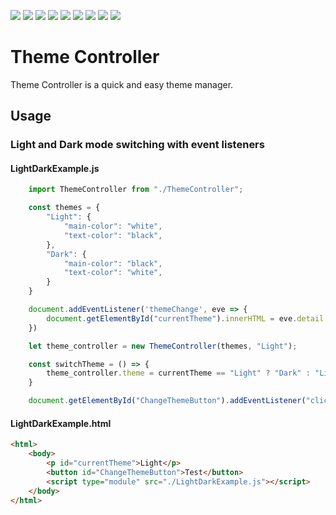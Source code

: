 ![](https://img.shields.io/github/license/David-Duefrene/ThemeController)
[![](https://img.shields.io/badge/Demo-CodeSandBox-brightgreen)](https://codesandbox.io/embed/eager-night-2mntxj?fontsize=14&hidenavigation=1&theme=dark)
![](https://img.shields.io/github/languages/top/David-Duefrene/ThemeController)
![](https://img.shields.io/npms-io/final-score/themecontroller)
![](https://img.shields.io/npms-io/maintenance-score/themecontroller)
![](https://img.shields.io/npms-io/popularity-score/themecontroller)
![](https://img.shields.io/npms-io/quality-score/themecontroller)
![](https://img.shields.io/github/issues-raw/David-Duefrene/ThemeController)
![](https://img.shields.io/npm/v/themecontroller)

# Theme Controller
Theme Controller is a quick and easy theme manager.

## Usage

### Light and Dark mode switching with event listeners
#### LightDarkExample.js
```javascript
    import ThemeController from "./ThemeController";

    const themes = {
        "Light": {
            "main-color": "white",
            "text-color": "black",
        },
        "Dark": {
            "main-color": "black",
            "text-color": "white",
        }
    }

    document.addEventListener('themeChange', eve => {
        document.getElementById("currentTheme").innerHTML = eve.detail.theme;
    })

    let theme_controller = new ThemeController(themes, "Light");

    const switchTheme = () => {
        theme_controller.theme = currentTheme == "Light" ? "Dark" : "Light";
    }

    document.getElementById("ChangeThemeButton").addEventListener("click", switchTheme);
```
#### LightDarkExample.html
```HTML
<html>
    <body>
        <p id="currentTheme">Light</p>
        <button id="ChangeThemeButton">Test</button>
        <script type="module" src="./LightDarkExample.js"></script>
    </body>
</html>

```
